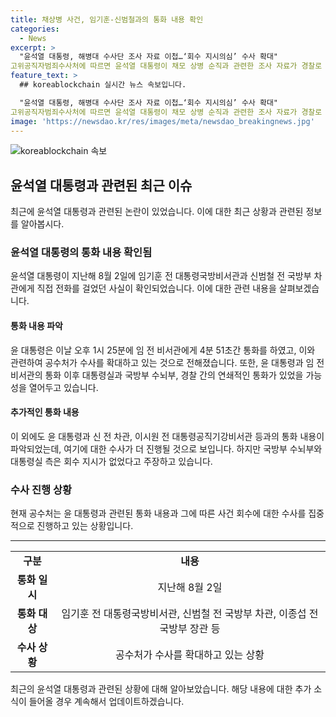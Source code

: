 ```yaml
---
title: 채상병 사건, 임기훈-신범철과의 통화 내용 확인
categories:
  - News
excerpt: >
  "윤석열 대통령, 해병대 수사단 조사 자료 이첩…‘회수 지시의심’ 수사 확대" 
고위공직자범죄수사처에 따르면 윤석열 대통령이 채모 상병 순직과 관련한 조사 자료가 경찰로 이첩되었으며, 공수처는 대통령실과 국방부 수뇌부의 통화 후 사건 회수 가능성을 조사 중이라고 전해졌다. 윤 대통령과 관련된 연쇄적인 통화가 발견되었는데, 관련자들은 회수를 지시한 적이 없다고 주장하고 있다.
feature_text: >
  ## koreablockchain 실시간 뉴스 속보입니다.

  "윤석열 대통령, 해병대 수사단 조사 자료 이첩…‘회수 지시의심’ 수사 확대" 
고위공직자범죄수사처에 따르면 윤석열 대통령이 채모 상병 순직과 관련한 조사 자료가 경찰로 이첩되었으며, 공수처는 대통령실과 국방부 수뇌부의 통화 후 사건 회수 가능성을 조사 중이라고 전해졌다. 윤 대통령과 관련된 연쇄적인 통화가 발견되었는데, 관련자들은 회수를 지시한 적이 없다고 주장하고 있다.
image: 'https://newsdao.kr/res/images/meta/newsdao_breakingnews.jpg'
---
```


<p><img src="https://newsdao.kr/res/images/meta/newsdao_breakingnews.jpg" alt="koreablockchain 속보" /></p>

<h2 data-ke-size="size26">윤석열 대통령과 관련된 최근 이슈</h2>

<p data-ke-size="size16">최근에 윤석열 대통령과 관련된 논란이 있었습니다. 이에 대한 최근 상황과 관련된 정보를 알아봅시다.</p>

<h3>윤석열 대통령의 통화 내용 확인됨</h3>

<p data-ke-size="size16">윤석열 대통령이 지난해 8월 2일에 임기훈 전 대통령국방비서관과 신범철 전 국방부 차관에게 직접 전화를 걸었던 사실이 확인되었습니다. 이에 대한 관련 내용을 살펴보겠습니다.</p>

<h4>통화 내용 파악</h4>

<p data-ke-size="size16">윤 대통령은 이날 오후 1시 25분에 임 전 비서관에게 4분 51초간 통화를 하였고, 이와 관련하여 공수처가 수사를 확대하고 있는 것으로 전해졌습니다. 또한, 윤 대통령과 임 전 비서관의 통화 이후 대통령실과 국방부 수뇌부, 경찰 간의 연쇄적인 통화가 있었을 가능성을 열어두고 있습니다.</p>

<h4>추가적인 통화 내용</h4>

<p data-ke-size="size16">이 외에도 윤 대통령과 신 전 차관, 이시원 전 대통령공직기강비서관 등과의 통화 내용이 파악되었는데, 여기에 대한 수사가 더 진행될 것으로 보입니다. 하지만 국방부 수뇌부와 대통령실 측은 회수 지시가 없었다고 주장하고 있습니다.</p>

<h3>수사 진행 상황</h3>

<p data-ke-size="size16">현재 공수처는 윤 대통령과 관련된 통화 내용과 그에 따른 사건 회수에 대한 수사를 집중적으로 진행하고 있는 상황입니다.</p>

<hr>

<table>
    <tr>
        <td style="text-align: center; height: 17px;"><b>구분</b></td>
        <td style="text-align: center; height: 17px;"><b>내용</b></td>
    </tr>
    <tr>
        <td style="text-align: center; height: 17px;"><b>통화 일시</b></td>
        <td style="text-align: center; height: 17px;">지난해 8월 2일</td>
    </tr>
    <tr>
        <td style="text-align: center; height: 17px;"><b>통화 대상</b></td>
        <td style="text-align: center; height: 17px;">임기훈 전 대통령국방비서관, 신범철 전 국방부 차관, 이종섭 전 국방부 장관 등</td>
    </tr>
    <tr>
        <td style="text-align: center; height: 17px;"><b>수사 상황</b></td>
        <td style="text-align: center; height: 17px;">공수처가 수사를 확대하고 있는 상황</td>
    </tr>
</table>

<p data-ke-size="size16">최근의 윤석열 대통령과 관련된 상황에 대해 알아보았습니다. 해당 내용에 대한 추가 소식이 들어올 경우 계속해서 업데이트하겠습니다.</p>

